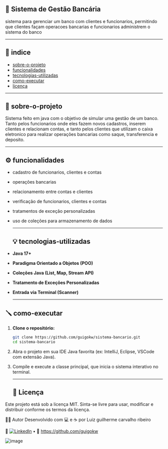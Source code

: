 ## 🏦 Sistema de Gestão Bancária

sistema para gerenciar um banco com clientes e funcionarios, permitindo que clientes façam operacoes bancarias e funcionarios administrem o sistema do banco

---

## 📌 indice

- [sobre-o-projeto](#sobre-o-projeto)
- [funcionalidades](#funcionalidades)
- [tecnologias-utilizadas](#tecnologias-utilizadas)
- [como-executar](#como-executar)
- [licença](#licença)

---

  ## 🔎 sobre-o-projeto
  
Sistema feito em java com o objetivo de simular uma gestão de um banco. Tanto pelos funcionarios onde eles fazem novos cadastros, inserem clientes e relacionam contas,
e tanto pelos clientes que utilizam o caixa eletronico para realizar operações bancarias como saque, transferencia e deposito.

---

## ⚙️ funcionalidades

- cadastro de funcionarios, clientes e contas
- operações bancarias
- relacionamento entre contas e clientes
- verificação de funcionarios, clientes e contas
- tratamentos de exceção personalizadas
- uso de coleções para armazenamento de dados

  ---

  ## 💡 tecnologias-utilizadas

- **Java 17+**
- **Paradigma Orientado a Objetos (POO)**
- **Coleções Java (List, Map, Stream API)**
- **Tratamento de Exceções Personalizadas**
- **Entrada via Terminal (Scanner)**

  ---

## 🪛 como-executar

1. **Clone o repositório:**
   ```bash
   git clone https://github.com/guigokw/sistema-bancario.git
   cd sistema-bancario

2.   Abra o projeto em sua IDE Java favorita (ex: IntelliJ, Eclipse, VSCode com extensão Java).

3. Compile e execute a classe principal, que inicia o sistema interativo no terminal.

   ---

   ## 🧾 Licença
Este projeto está sob a licença MIT.
Sinta-se livre para usar, modificar e distribuir conforme os termos da licença.

👨‍💻 Autor
Desenvolvido com 💻 e ☕ por Luiz guilherme carvalho ribeiro

🔗 [![LinkedIn](https://img.shields.io/badge/LinkedIn-0077B5?style=for-the-badge&logo=linkedin&logoColor=white)](https://www.linkedin.com/in/luiz-guilherme-carvalho-ribeiro-12032829b/) • 🐙 
https://github.com/guigokw

![image](https://github.com/user-attachments/assets/cd95a2be-4004-4c20-bbbb-f7637ffe56ae)

